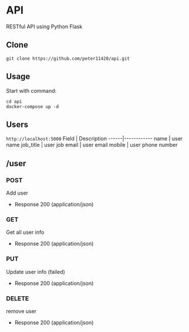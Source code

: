 # API
RESTful API using Python Flask

## Clone
```
git clone https://github.com/peter11420/api.git
```
## Usage
Start with command:
```
cd api
docker-compose up -d
```

## Users
`http://localhost:5000`
Field | Description
------|------------
name | user name
job_title | user job
email | user email
mobile | user phone number


## /user
### POST
Add user

+ Response 200 (application/json)


### GET
Get all user info

+ Response 200 (application/json)


### PUT
Update user info (failed)

+ Response 200 (application/json)


### DELETE
remove user

+ Response 200 (application/json)


